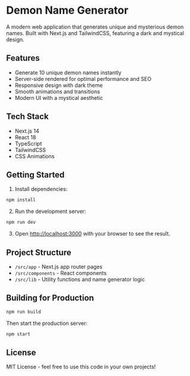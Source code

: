 # Demon Name Generator

A modern web application that generates unique and mysterious demon names. Built with Next.js and TailwindCSS, featuring a dark and mystical design.

## Features

- Generate 10 unique demon names instantly
- Server-side rendered for optimal performance and SEO
- Responsive design with dark theme
- Smooth animations and transitions
- Modern UI with a mystical aesthetic

## Tech Stack

- Next.js 14
- React 18
- TypeScript
- TailwindCSS
- CSS Animations

## Getting Started

1. Install dependencies:
```bash
npm install
```

2. Run the development server:
```bash
npm run dev
```

3. Open [http://localhost:3000](http://localhost:3000) with your browser to see the result.

## Project Structure

- `/src/app` - Next.js app router pages
- `/src/components` - React components
- `/src/lib` - Utility functions and name generator logic

## Building for Production

```bash
npm run build
```

Then start the production server:

```bash
npm start
```

## License

MIT License - feel free to use this code in your own projects!

